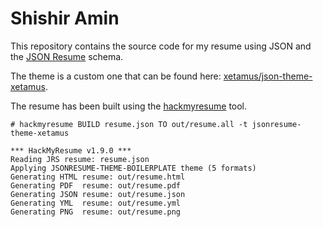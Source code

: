 # Shishir Amin


This repository contains the source code for my resume using JSON and the [JSON Resume](https://jsonresume.org/) schema.

The theme is a custom one that can be found here: [xetamus/json-theme-xetamus](https://github.com/xetamus/json-theme-xetamus).

The resume has been built using the [hackmyresume](https://github.com/hacksalot/HackMyResume) tool.

```
# hackmyresume BUILD resume.json TO out/resume.all -t jsonresume-theme-xetamus

*** HackMyResume v1.9.0 ***
Reading JRS resume: resume.json
Applying JSONRESUME-THEME-BOILERPLATE theme (5 formats)
Generating HTML resume: out/resume.html
Generating PDF  resume: out/resume.pdf
Generating JSON resume: out/resume.json
Generating YML  resume: out/resume.yml
Generating PNG  resume: out/resume.png
```

